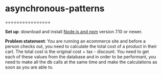 # asynchronous-patterns
================

**Set up**: download and install [Node.js and npm](https://docs.npmjs.com/getting-started/installing-node) version 7.10 or newer.

**Problem statement**:
You are running an ecommerce site and before a person checks out, you need to calculate the total cost of a product in their cart.
The total cost is the original cost + tax - discount. You need to get each of these values from the database and in order
to be performant, you need to make all the db calls at the same time and make the calculations as soon as you are able to.
